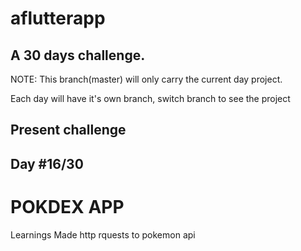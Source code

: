 # aflutterapp

## A 30 days challenge.

NOTE: This branch(master) will only carry the current day project.

Each day will have it's own branch, switch branch to see the project

## Present challenge

## Day #16/30

# POKDEX APP

Learnings
    Made http rquests to pokemon api